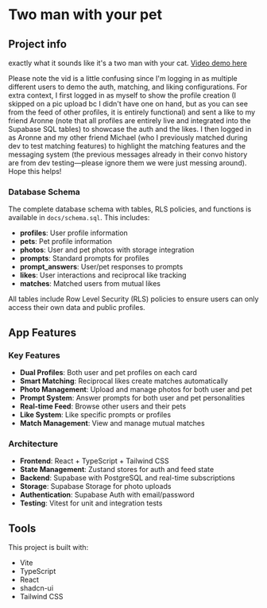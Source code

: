 # Two man with your pet

## Project info

exactly what it sounds like it's a two man with your cat. [Video demo here](https://youtu.be/frbZMkXZdPI)

Please note the vid is a little confusing since I'm logging in as multiple different users to demo the auth, matching, and liking configurations. For extra context, I first logged in as myself to show the profile creation (I skipped on a pic upload bc I didn't have one on hand, but as you can see from the feed of other profiles, it is entirely functional) and sent a like to my friend Aronne (note that all profiles are entirely live and integrated into the Supabase SQL tables) to showcase the auth and the likes. I then logged in as Aronne and my other friend Michael (who I previously matched during dev to test matching features) to highlight the matching features and the messaging system (the previous messages already in their convo history are from dev testing—please ignore them we were just messing around). Hope this helps!  

### Database Schema

The complete database schema with tables, RLS policies, and functions is available in `docs/schema.sql`. This includes:

- **profiles**: User profile information
- **pets**: Pet profile information  
- **photos**: User and pet photos with storage integration
- **prompts**: Standard prompts for profiles
- **prompt_answers**: User/pet responses to prompts
- **likes**: User interactions and reciprocal like tracking
- **matches**: Matched users from mutual likes

All tables include Row Level Security (RLS) policies to ensure users can only access their own data and public profiles.

## App Features

### Key Features

- **Dual Profiles**: Both user and pet profiles on each card
- **Smart Matching**: Reciprocal likes create matches automatically  
- **Photo Management**: Upload and manage photos for both user and pet
- **Prompt System**: Answer prompts for both user and pet personalities
- **Real-time Feed**: Browse other users and their pets
- **Like System**: Like specific prompts or profiles
- **Match Management**: View and manage mutual matches

### Architecture

- **Frontend**: React + TypeScript + Tailwind CSS
- **State Management**: Zustand stores for auth and feed state
- **Backend**: Supabase with PostgreSQL and real-time subscriptions
- **Storage**: Supabase Storage for photo uploads
- **Authentication**: Supabase Auth with email/password
- **Testing**: Vitest for unit and integration tests

## Tools

This project is built with:

- Vite
- TypeScript
- React
- shadcn-ui
- Tailwind CSS
